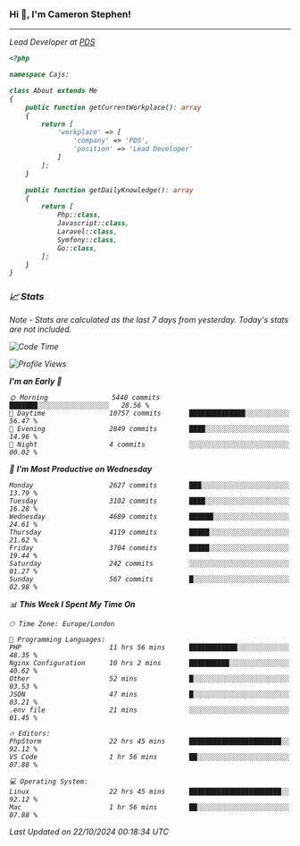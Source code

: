 ### Hi 👋, I'm Cameron Stephen!
<hr>
<p><em>Lead Developer at <a href="https://prindatasolutions.co.uk">PDS</a></p>


```php
<?php

namespace Cajs;

class About extends Me
{
    public function getCurrentWorkplace(): array
    {
        return [
            'workplace' => [
                'company' => 'PDS',
                'position' => 'Lead Developer'
            ]
        ];
    }

    public function getDailyKnowledge(): array
    {
        return [
            Php::class,
            Javascript::class,
            Laravel::class,
            Symfony::class,
            Go::class,
        ];
    }
}
```

### 📈 Stats
<p><em>Note - Stats are calculated as the last 7 days from yesterday. Today's stats are not included.</em></p>


<!--START_SECTION:waka-->
![Code Time](http://img.shields.io/badge/Code%20Time-4%2C023%20hrs%2056%20mins-blue)

![Profile Views](http://img.shields.io/badge/Profile%20Views-0-blue)

**I'm an Early 🐤** 

```text
🌞 Morning                5440 commits        ███████░░░░░░░░░░░░░░░░░░   28.56 % 
🌆 Daytime                10757 commits       ██████████████░░░░░░░░░░░   56.47 % 
🌃 Evening                2849 commits        ████░░░░░░░░░░░░░░░░░░░░░   14.96 % 
🌙 Night                  4 commits           ░░░░░░░░░░░░░░░░░░░░░░░░░   00.02 % 
```
📅 **I'm Most Productive on Wednesday** 

```text
Monday                   2627 commits        ███░░░░░░░░░░░░░░░░░░░░░░   13.79 % 
Tuesday                  3102 commits        ████░░░░░░░░░░░░░░░░░░░░░   16.28 % 
Wednesday                4689 commits        ██████░░░░░░░░░░░░░░░░░░░   24.61 % 
Thursday                 4119 commits        █████░░░░░░░░░░░░░░░░░░░░   21.62 % 
Friday                   3704 commits        █████░░░░░░░░░░░░░░░░░░░░   19.44 % 
Saturday                 242 commits         ░░░░░░░░░░░░░░░░░░░░░░░░░   01.27 % 
Sunday                   567 commits         █░░░░░░░░░░░░░░░░░░░░░░░░   02.98 % 
```


📊 **This Week I Spent My Time On** 

```text
🕑︎ Time Zone: Europe/London

💬 Programming Languages: 
PHP                      11 hrs 56 mins      ████████████░░░░░░░░░░░░░   48.35 % 
Nginx Configuration      10 hrs 2 mins       ██████████░░░░░░░░░░░░░░░   40.62 % 
Other                    52 mins             █░░░░░░░░░░░░░░░░░░░░░░░░   03.53 % 
JSON                     47 mins             █░░░░░░░░░░░░░░░░░░░░░░░░   03.21 % 
.env file                21 mins             ░░░░░░░░░░░░░░░░░░░░░░░░░   01.45 % 

🔥 Editors: 
PhpStorm                 22 hrs 45 mins      ███████████████████████░░   92.12 % 
VS Code                  1 hr 56 mins        ██░░░░░░░░░░░░░░░░░░░░░░░   07.88 % 

💻 Operating System: 
Linux                    22 hrs 45 mins      ███████████████████████░░   92.12 % 
Mac                      1 hr 56 mins        ██░░░░░░░░░░░░░░░░░░░░░░░   07.88 % 
```


 Last Updated on 22/10/2024 00:18:34 UTC
<!--END_SECTION:waka-->
